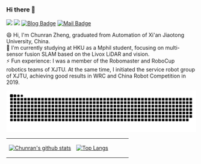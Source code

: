 ### Hi there 👋

<!--
**xuankuzcr/xuankuzcr** is a ✨ _special_ ✨ repository because its `README.md` (this file) appears on your GitHub profile.

Here are some ideas to get you started:

- 🔭 I’m currently working on ...
- 🌱 I’m currently learning ...
- 👯 I’m looking to collaborate on ...
- 🤔 I’m looking for help with ...
- 💬 Ask me about ...
- 📫 How to reach me: ...
- 😄 Pronouns: ...
- ⚡ Fun fact: ...
-->
![](https://img.shields.io/badge/QQ-384942535-green.svg) ![](https://img.shields.io/badge/WeChat-zcr384942535-green.svg) [![Blog Badge](https://img.shields.io/badge/Zhihu-郑纯然-brightgreen)](https://www.zhihu.com/people/zheng-chun-ran) [![Mail Badge](https://img.shields.io/badge/-zhengcr@connect.hku.hk-c14438?style=flat-square&logo=Gmail&logoColor=white&link=mailto:ethan.li.whu@gmail.com)](mailto:zhengcr@connect.hku.hk)

😄 Hi, I'm Chunran Zheng, graduated from Automation of Xi'an Jiaotong University, China. </br>
🔭 I'm currently studying at HKU as a Mphil student, focusing on multi-sensor fusion SLAM based on the Livox LiDAR and vision. </br>
⚡ Fun experience: I was a member of the Robomaster and RoboCup robotics teams of XJTU. At the same time, I initiated the service robot group of XJTU, achieving good results in WRC and China Robot Competition in 2019.

<!-- ![Chunran's github stats](https://github-readme-stats-one-bice.vercel.app/api?username=xuankuzcr&show_icons=true&theme=dark&role=OWNER,ORGANIZATION_MEMBER,COLLABORATOR)
![Top Langs](https://github-readme-stats-one-bice.vercel.app/api/top-langs/?username=xuankuzcr&layout=compact&theme=dark&role=OWNER,ORGANIZATION_MEMBER,COLLABORATOR)
![github contribution grid snake animation](https://raw.githubusercontent.com/borongyuan/borongyuan/output/github-contribution-grid-snake.svg) -->
<table>

<tr>
<td align="center" width="55%">
  
[![Chunran's github stats](https://github-readme-stats.vercel.app/api?username=xuankuzcr&count_private=true&show_icons=true&theme=dark)](https://github.com/xuankuzcr/github-readme-stats)

</td>

<td align="top" width="45%">

[![Top Langs](https://github-readme-stats.vercel.app/api/top-langs/?username=xuankuzcr&layout=compact&theme=dark)](https://github.com/xuankuzcr/github-readme-stats)

</td>
</tr>
   
<tr>
   
 ![github contribution grid snake animation](https://raw.githubusercontent.com/borongyuan/borongyuan/output/github-contribution-grid-snake.svg)
   
</tr>
  

<!--   </tr> -->
</table>

